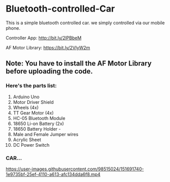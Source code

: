 # Bluetooth-controlled-Car

This is a simple bluetooth controlled car. we simply controlled via our mobile phone.

Controller App: http://bit.ly/2lPBbeM

AF Motor Library: https://bit.ly/2VlyW2m

## Note: You have to install the AF Motor Library before uploading the code.

### Here's the parts list:

1) Arduino Uno 
2) Motor Driver Shield
3) Wheels (4x) 
4) TT Gear Motor (4x) 
5) HC-05 Bluetooth Module 
6) 18650 Li-on Battery (2x) 
7) 18650 Battery Holder -
8) Male and Female Jumper wires
9) Acrylic Sheet
10) DC Power Switch

### CAR...


https://user-images.githubusercontent.com/98515024/151691740-1e9735bf-25ef-4110-a613-afc134dda6f8.mp4



